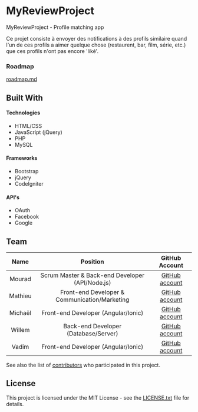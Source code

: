 # MyReviewProject
MyReviewProject - Profile matching app

Ce projet consiste à envoyer des notifications à des profils similaire quand l'un de ces profils a aimer quelque chose (restaurent, bar, film, série, etc.) que ces profils n'ont pas encore 'liké'.

<!-- ## Getting Started

These instructions will get you a copy of the project up and running on your local machine for development and testing purposes. See deployment for notes on how to deploy the project on a live system. -->

### Roadmap

[roadmap.md](roadmap.md)

<!-- ## Running the tests

Explain how to run the automated tests for this system

### Break down into end to end tests

Explain what these tests test and why

```
Give an example
```

### And coding style tests

Explain what these tests test and why

```
Give an example
```

## Deployment

Add additional notes about how to deploy this on a live system -->

## Built With

#### Technologies
+ HTML/CSS
+ JavaScript (jQuery)
+ PHP
+ MySQL

#### Frameworks
+ Bootstrap
+ jQuery
+ CodeIgniter

#### API's
+ OAuth
+ Facebook
+ Google

<!-- ## Contributing

Please read [CONTRIBUTING.md](https://gist.github.com/PurpleBooth/b24679402957c63ec426) for details on our code of conduct, and the process for submitting pull requests to us.

## Versioning

We use [SemVer](http://semver.org/) for versioning. For the versions available, see the [tags on this repository](https://github.com/your/project/tags).  -->

## Team

|   Name  |                     Position                    |                    GitHub Account                   |
|:-------:|:-----------------------------------------------:|:---------------------------------------------------:|
| Mourad  | Scrum Master & Back-end Developer (API/Node.js) |  [GitHub account](https://github.com/Mourad-seven)  |
| Mathieu |  Front-end Developer & Communication/Marketing  |    [GitHub account](https://github.com/matherbs)    |
| Michaël |       Front-end Developer (Angular/Ionic)       |  [GitHub account](https://github.com/michaelbavier) |
| Willem  |       Back-end Developer (Database/Server)      | [GitHub account](https://github.com/WillemHeremans) |
| Vadim   |       Front-end Developer (Angular/Ionic)       |       [GitHub account](https://github.com/Va2)      |

See also the list of [contributors](https://github.com/your/project/contributors) who participated in this project.

## License

This project is licensed under the MIT License - see the [LICENSE.txt](LICENSE.txt) file for details.

